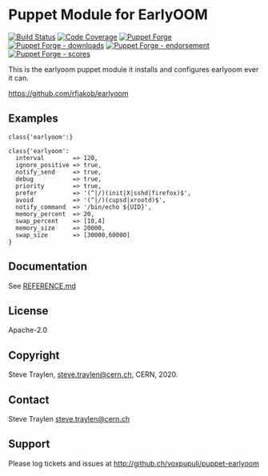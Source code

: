 # Puppet Module for EarlyOOM

[![Build Status](https://travis-ci.org/voxpupuli/puppet-earlyoom.png?branch=master)](https://travis-ci.org/voxpupuli/puppet-earlyoom)
[![Code Coverage](https://coveralls.io/repos/github/voxpupuli/puppet-earlyoom/badge.svg?branch=master)](https://coveralls.io/github/voxpupuli/puppet-earlyoom)
[![Puppet Forge](https://img.shields.io/puppetforge/v/puppet/earlyoom.svg)](https://forge.puppetlabs.com/puppet/earlyoom)
[![Puppet Forge - downloads](https://img.shields.io/puppetforge/dt/puppet/earlyoom.svg)](https://forge.puppetlabs.com/puppet/earlyoom)
[![Puppet Forge - endorsement](https://img.shields.io/puppetforge/e/puppet/earlyoom.svg)](https://forge.puppetlabs.com/puppet/earlyoom)
[![Puppet Forge - scores](https://img.shields.io/puppetforge/f/puppet/earlyoom.svg)](https://forge.puppetlabs.com/puppet/earlyoom)

This is the earlyoom puppet module it installs and configures earlyoom
ever it can.

https://github.com/rfjakob/earlyoom

## Examples

```puppet
class{'earlyoom':}
```

```puppet
class{'earlyoom':
  interval        => 120,
  ignore_positive => true,
  notify_send     => true,
  debug           => true,
  priority        => true,
  prefer          => '(^|/)(init|X|sshd|firefox)$',
  avoid           => '(^|/)(cupsd|xrootd)$',
  notify_command  => '/bin/echo ${UID}',
  memory_percent  => 20,
  swap_percent    => [10,4]
  memory_size     => 20000,
  swap_size       => [30000,60000]
}
```

## Documentation
See [REFERENCE.md](REFERENCE.md)

## License
Apache-2.0

## Copyright
Steve Traylen, steve.traylen@cern.ch, CERN, 2020.

## Contact
Steve Traylen steve.traylen@cern.ch

## Support
Please log tickets and issues at http://github.ch/voxpupuli/puppet-earlyoom
